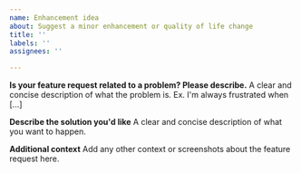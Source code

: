```yaml
---
name: Enhancement idea
about: Suggest a minor enhancement or quality of life change
title: ''
labels: ''
assignees: ''

---
```


<!--- Follow the template below. Feature requests that do not follow the following template will be closed. -->
<!--- Also, please note that Intersect is designed as a base or platform to design 2d mmorpgs, niche features, or features that we feel won't apply to most games will not be considered. -->

**Is your feature request related to a problem? Please describe.**
A clear and concise description of what the problem is. Ex. I'm always frustrated when [...]

**Describe the solution you'd like**
A clear and concise description of what you want to happen.

**Additional context**
Add any other context or screenshots about the feature request here.